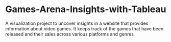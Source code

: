 # Games-Arena-Insights-with-Tableau
A visualization project to uncover insights in a  website that provides information about video games. It keeps track of the games that have been released and their sales across various platforms and genres
